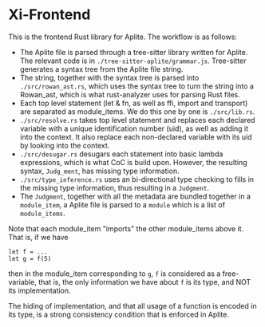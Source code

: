 # Xi-Frontend

This is the frontend Rust library for Aplite. The workflow is as follows:

- The Aplite file is parsed through a tree-sitter library written for Aplite. The relevant code is in `./tree-sitter-aplite/grammar.js`. Tree-sitter generates a syntax tree from the Aplite file string.
- The string, together with the syntax tree is parsed into `./src/rowan_ast.rs`, which uses the syntax tree to turn the string into a Rowan_ast, which is what rust-analyzer uses for parsing Rust files. 
- Each top level statement (let & fn, as well as ffi, import and transport) are separated as module_items. We do this one by one is `./src/lib.rs`.
- `./src/resolve.rs` takes top level statement and replaces each declared variable with a unique identification number (uid), as well as adding it into the context. It also replace each non-declared variable with its uid by looking into the context.
- `./src/desugar.rs` desugars each statement into basic lambda expressions, which is what CoC is build upon. However, the resulting syntax, `Judg_ment`, has missing type information.
- `./src/type_inference.rs` uses an bi-directional type checking to fills in the missing type information, thus resulting in a `Judgment`. 
- The `Judgment`, together with all the metadata are bundled together in a `module_item`, a Aplite file is parsed to a `module` which is a list of `module_items`. 

Note that each module_item "imports" the other module_items above it. That is, if we have 
```
let f = ...
let g = f(5)
```
then in the module_item corresponding to `g`, `f` is considered as a free-variable, that is, the only information we have about `f` is its type, and NOT its implementation. 

The hiding of implementation, and that all usage of a function is encoded in its type, is a strong consistency condition that is enforced in Aplite. 
